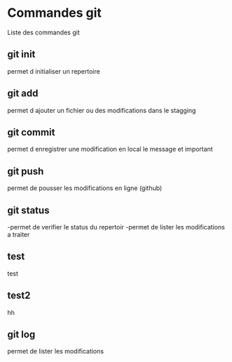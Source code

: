 # Commandes git
Liste des commandes git

## git init
permet d initialiser un repertoire


## git add 
permet d ajouter un fichier ou des modifications dans le stagging

## git commit
permet d enregistrer une modification en local
le message et important

## git push
permet de pousser les modifications en ligne (github)

## git status 
-permet de verifier le status du repertoir
-permet de lister les modifications a traiter

## test
test
## test2
hh

## git log
permet de lister les modifications
